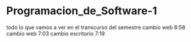 # Programacion_de_Software-1
todo lo que vamos a ver en el transcurso del semestre
cambio web 6:58
cambio web 7:03
cambio escritorio 7:19